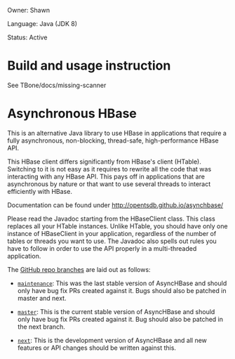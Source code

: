 
Owner: Shawn

Language: Java (JDK 8)

Status: Active

# Build and usage instruction

See TBone/docs/missing-scanner



# Asynchronous HBase

This is an alternative Java library to use HBase in applications that require
a fully asynchronous, non-blocking, thread-safe, high-performance HBase API.

This HBase client differs significantly from HBase's client (HTable).
Switching to it is not easy as it requires to rewrite all the code that was
interacting with any HBase API.  This pays off in applications that are
asynchronous by nature or that want to use several threads to interact
efficiently with HBase.

Documentation can be found under http://opentsdb.github.io/asynchbase/

Please read the Javadoc starting from the HBaseClient class.  This class
replaces all your HTable instances.  Unlike HTable, you should have only
one instance of HBaseClient in your application, regardless of the number
of tables or threads you want to use.  The Javadoc also spells out rules
you have to follow in order to use the API properly in a multi-threaded
application.

The [GitHub repo branches](https://github.com/OpenTSDB/asynchbase) are laid 
out as follows:

* [`maintenance`](https://github.com/OpenTSDB/opentsdb/tree/maintenance): This
  was the last stable version of AsyncHBase and should only have bug fix PRs
  created against it. Bugs should also be patched in master and next.

* [`master`](https://github.com/OpenTSDB/opentsdb/tree/master): This is the
  current stable version of AsyncHBase and should only have bug fix PRs created
  against it. Bug should also be patched in the next branch.

* [`next`](https://github.com/OpenTSDB/opentsdb/tree/next): This is the
  development version of AsyncHBase and all new features or API changes should
  be written against this.
